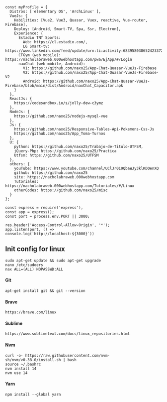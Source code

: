     const myProfile = {
      Distros: ['elementary OS', 'ArchLinux' ],
      VueJs: { 
        Habilities: [Vue2, Vue3, Quasar, Vuex, reactive, Vue-router, Firebase],
        Deploy: [Android, Smart-TV, Spa, Ssr, Electron],
        Experience: {
          Estadio TNT Sports: 
            Web: https://cl.estadio.com/,
            LG Smart-tv: https://www.linkedin.com/feed/update/urn:li:activity:6839580386524233728/
          CFGym (web mobile): https://nacholabraweb.000webhostapp.com/pwa/EjApp/#/Login
          naxChat (web móbile, Android): 
            V1: https://github.com/naxo25/App-Chat-Quasar-VueJs-Firebase
            V2: https://github.com/naxo25/App-Chat-Quasar-VueJs-Firebase-V2
            Android: https://github.com/naxo25/App-Chat-Quasar-VueJs-Firebase/blob/main/dist/Android/naxChat_Capacitor.apk
        }
      },
      ReactJs: {
        https://codesandbox.io/s/jolly-dew-c3ymz
      },
      NodeJs: {
        https://github.com/naxo25/nodejs-mysql-vue
      },
      Js: { 
        https://github.com/naxo25/Responsive-Tables-Api-Pokemons-Css-Js
        https://github.com/naxo25/App_Toma-Turnos
      },
      U: {
        python: https://github.com/naxo25/Trabajo-de-Titulo-UTFSM,
        jQuery-Php: https://github.com/naxo25/Practica
        Utfsm: https://github.com/naxo25/UTFSM
      },
      others: {
        youTube: https://www.youtube.com/channel/UClJr019QbaWJy3klKDOenXQ
        github: https://github.com/naxo25
        site: https://nacholabraweb.000webhostapp.com
        Tutoriales: https://nacholabraweb.000webhostapp.com/Tutoriales/#/Linux
        otherCodes: https://github.com/naxo25/misc
      }
    };

    const express = require('express'),
    const app = express();
    const port = process.env.PORT || 3000;

    res.header('Access-Control-Allow-Origin', '*');
    app.listen(port, () =>
    console.log(`http://localhost:${3000}`))


## Init config for linux

    sudo apt-get update && sudo apt-get upgrade
    nano /etc/sudoers
    nax ALL=(ALL) NOPASSWD:ALL

#### Git
    apt-get install git && git --version

#### Brave
    https://brave.com/linux

#### Sublime
    https://www.sublimetext.com/docs/linux_repositories.html

#### Nvm 
    curl -o- https://raw.githubusercontent.com/nvm-sh/nvm/v0.38.0/install.sh | bash
    source ~/.bashrc 
    nvm install 14
    nvm use 14

#### Yarn
    npm install --global yarn
